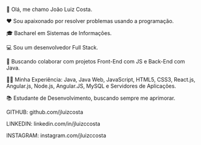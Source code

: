 👋 Olá, me chamo João Luiz Costa.

❤️ Sou apaixonado por resolver problemas usando a programação. 

🎓 Bacharel em Sistemas de Informações.

💻 Sou um desenvolvedor Full Stack. 

🚀 Buscando colaborar com projetos Front-End com JS e Back-End com Java.

👩‍💻 Minha Experiência: Java, Java Web, JavaScript, HTML5, CSS3, React.js, Angular.js, Node.js, Angular.JS, MySQL e Servidores de Aplicações. 

📚 Estudante de Desenvolvimento, buscando sempre me aprimorar.



GITHUB: github.com/jluizcosta

LINKEDIN: linkedin.com/in/jluizccosta

INSTAGRAM: instagram.com/jluizccosta
